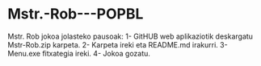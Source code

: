 # Mstr.-Rob---POPBL

Mstr. Rob jokoa jolasteko pausoak:
1- GitHUB web aplikaziotik deskargatu Mstr-Rob.zip karpeta.
2- Karpeta ireki eta README.md irakurri.
3- Menu.exe fitxategia ireki.
4- Jokoa gozatu.
